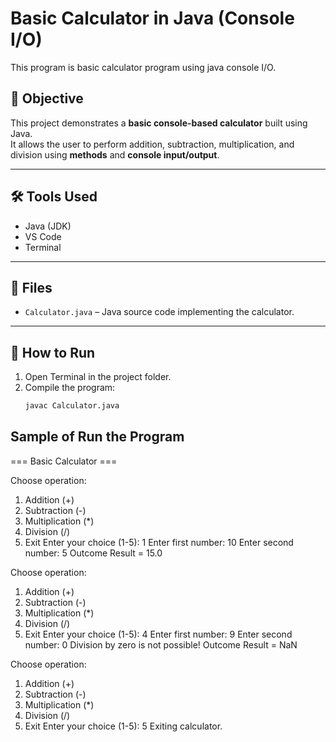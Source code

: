 # Basic Calculator in Java (Console I/O)
This program is basic calculator program using java console I/O.

## 📌 Objective
This project demonstrates a **basic console-based calculator** built using Java.  
It allows the user to perform addition, subtraction, multiplication, and division using **methods** and **console input/output**.

---

## 🛠️ Tools Used
- Java (JDK)
- VS Code 
- Terminal 

---

## 📂 Files
- `Calculator.java` – Java source code implementing the calculator.

---

## 🚀 How to Run
1. Open Terminal in the project folder.
2. Compile the program:
   ```bash
   javac Calculator.java

## Sample of Run the Program
=== Basic Calculator ===

Choose operation:
1. Addition (+)
2. Subtraction (-)
3. Multiplication (*)
4. Division (/)
5. Exit
Enter your choice (1-5): 1
Enter first number: 10
Enter second number: 5
Outcome Result = 15.0

Choose operation:
1. Addition (+)
2. Subtraction (-)
3. Multiplication (*)
4. Division (/)
5. Exit
Enter your choice (1-5): 4
Enter first number: 9
Enter second number: 0
Division by zero is not possible!
Outcome Result = NaN

Choose operation:
1. Addition (+)
2. Subtraction (-)
3. Multiplication (*)
4. Division (/)
5. Exit
Enter your choice (1-5): 5
Exiting calculator.
